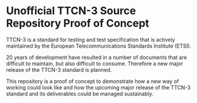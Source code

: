 # Unofficial TTCN-3 Source Repository Proof of Concept

TTCN-3 is a standard for testing and test specification that is actively
maintained by the European Telecommunications Standards Institute (ETSI).

20 years of development have resulted in a number of documents that are
difficult to maintain, but also difficult to consume. Therefore a new major
release of the TTCN-3 standard is planned.

This repository is a proof of concept to demonstrate how a new way of working
could look like and how the upcoming major release of the TTCN-3 standard and
its deliverables could be managed sustainably.
